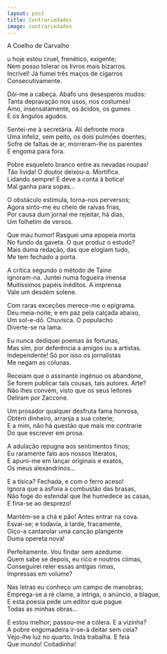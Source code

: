 ```yaml
---
layout: post
title: Contrariedades
image: contrariedades
---
```

A Coelho de Carvalho  

<span class="caps" alt="E"></span>u hoje estou cruel, frenético, exigente;  
Nem posso tolerar os livros mais bizarros.  
Incrível! Já fumei três maços de cigarros  
Consecutivamente.  

Dói-me a cabeça. Abafo uns desesperos mudos:  
Tanta depravação nos usos, nos costumes!  
Amo, insensatamente, os ácidos, os gumes  
E os ângulos agudos.  

Sentei-me à secretária. Ali defronte mora  
Uma infeliz, sem peito, os dois pulmões doentes;  
Sofre de faltas de ar, morreram-lhe os parentes  
E engoma para fora.  

Pobre esqueleto branco entre as nevadas roupas!  
Tão lívida! O doutor deixou-a. Mortifica.  
Lidando sempre! E deve a conta à botica!  
Mal ganha para sopas...  

O obstáculo estimula, torna-nos perversos;  
Agora sinto-me eu cheio de raivas frias,  
Por causa dum jornal me rejeitar, há dias,  
Um folhetim de versos.  

Que mau humor! Rasguei uma epopeia morta  
No fundo da gaveta. O que produz o estudo?  
Mais duma redação, das que elogiam tudo,  
Me tem fechado a porta.  

A crítica segundo o método de Taine  
Ignoram-na. Juntei numa fogueira imensa  
Muitíssimos papéis inéditos. A imprensa  
Vale um desdém solene.  

Com raras exceções merece-me o epigrama.  
Deu meia-noite; e em paz pela calçada abaixo,  
Um sol-e-dó. Chuvisca. O populacho  
Diverte-se na lama.  

Eu nunca dediquei poemas às fortunas,  
Mas sim, por deferência a amigos ou a artistas.  
Independente! Só por isso os jornalistas  
Me negam as colunas.  

Receiam que o assinante ingénuo os abandone,  
Se forem publicar tais cousas, tais autores. Arte?  
Não lhes convém, visto que os seus leitores  
Deliram por Zaccone.  

Um prosador qualquer desfruta fama honrosa,  
Obtém dinheiro, arranja a sua coterie;  
E a mim, não há questão que mais me contrarie  
Do que escrever em prosa.  

A adulação repugna aos sentimentos finos;  
Eu raramente falo aos nossos literatos,  
E apuro-me em lançar originais e exatos,  
Os meus alexandrinos...  

E a tísica? Fechada, e com o ferro aceso!  
Ignora que a asfixia a combustão das brasas,  
Não foge do estendal que lhe humedece as casas,  
E fina-se ao desprezo!  

Mantém-se a chá e pão! Antes entrar na cova.  
Esvai-se; e todavia, à tarde, fracamente,  
Oiço-a cantarolar uma canção plangente  
Duma opereta nova!  

Perfeitamente. Vou findar sem azedume.  
Quem sabe se depois, eu rico e noutros climas,  
Conseguirei reler essas antigas rimas,  
Impressas em volume?  

Nas letras eu conheço um campo de manobras;  
Emprega-se a ré clame, a intriga, o anúncio, a blague,  
E esta poesia pede um editor que pague  
Todas as minhas obras...  

E estou melhor; passou-me a cólera. E a vizinha?  
A pobre engomadeira ir-se-á deitar sem ceia?  
Vejo-lhe luz no quarto. Inda trabalha. E feia  
Que mundo! Coitadinha!